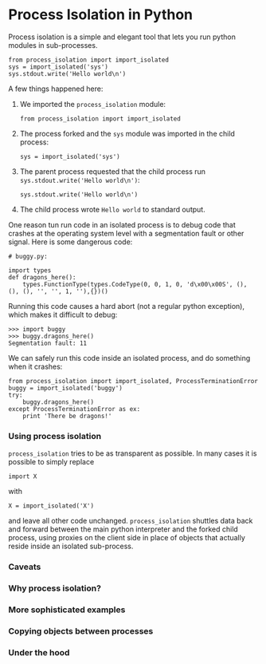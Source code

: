 # Process Isolation in Python

Process isolation is a simple and elegant tool that lets you run
python modules in sub-processes.

```
from process_isolation import import_isolated
sys = import_isolated('sys')
sys.stdout.write('Hello world\n')
````

A few things happened here:

1. We imported the `process_isolation` module:
    ```
    from process_isolation import import_isolated
    ````

2. The process forked and the `sys` module was imported in the child process:
    ```
    sys = import_isolated('sys')
    ```

3. The parent process requested that the child process run `sys.stdout.write('Hello world\n')`:
    ```
    sys.stdout.write('Hello world\n')
    ```

4. The child process wrote `Hello world` to standard output.


One reason tun run code in an isolated process is to debug code that
crashes at the operating system level with a segmentation fault or
other signal. Here is some dangerous code:

```
# buggy.py:

import types
def dragons_here():
    types.FunctionType(types.CodeType(0, 0, 1, 0, 'd\x00\x00S', (), (), (), '', '', 1, ''),{})()
```

Running this code causes a hard abort (not a regular python exception),
which makes it difficult to debug:

```
>>> import buggy
>>> buggy.dragons_here()
Segmentation fault: 11
```

We can safely run this code inside an isolated process, and do
something when it crashes:

```
from process_isolation import import_isolated, ProcessTerminationError
buggy = import_isolated('buggy')
try:
    buggy.dragons_here()
except ProcessTerminationError as ex:
    print 'There be dragons!'
````

### Using process isolation

`process_isolation` tries to be as transparent as possible. In many
cases it is possible to simply replace 

    import X

with 

    X = import_isolated('X')

and leave all other code unchanged. `process_isolation` shuttles data
back and forward between the main python interpreter and the forked
child process, using proxies on the client side in place of objects
that actually reside inside an isolated sub-process.

### Caveats

### Why process isolation?

### More sophisticated examples

### Copying objects between processes

### Under the hood

